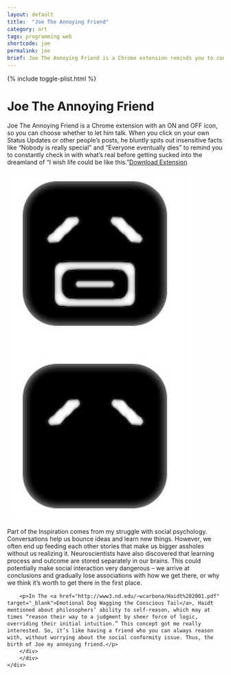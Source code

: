 ```yaml
---
layout: default
title:  "Joe The Annoying Friend"
category: art
tags: programming web
shortcode: joe
permalink: joe
brief: Joe The Annoying Friend is a Chrome extension reminds you to constantly check in with what’s real before getting sucked into the dreamland of “I wish life could be like this.”
---
```

<div class="content-container label-add-border" id="joepage">
	{% include toggle-plist.html %}
	<div class="container-fluid">
		<div class="row">
		<div class="col-xs-10 col-xs-offset-1 col-sm-6 col-sm-offset-3 col-md-4 col-md-offset-4">
		<h1>Joe The Annoying Friend</h1>
		<p>Joe The Annoying Friend is a Chrome extension with an ON and OFF icon, so you can choose whether to let him talk. When you click on your own Status Updates or other people’s posts, he bluntly spits out insensitive facts like “Nobody is really special” and “Everyone eventually dies” to remind you to constantly check in with what’s real before getting sucked into the dreamland of “I wish life could be like this.”<a href="#" target="_blank">Download Extension</a>
</p>
		<img src="/assets/joe/onandoff.png"/>
		<p>Part of the Inspiration comes from my struggle with social psychology. Conversations help us bounce ideas and learn new things. However, we often end up feeding each other stories that make us bigger assholes without us realizing it. Neuroscientists have also discovered that learning process and outcome are stored separately in our brains. This could potentially make social interaction very dangerous – we arrive at conclusions and gradually lose associations with how we get there, or why we think it’s worth to get there in the first place.</p>

		<p>In The <a href="http://www3.nd.edu/~wcarbona/Haidt%202001.pdf" target="_blank">Emotional Dog Wagging the Conscious Tail</a>, Haidt mentioned about philosophers’ ability to self-reason, which may at times “reason their way to a judgment by sheer force of logic, overriding their initial intuition.” This concept got me really interested. So, it’s like having a friend who you can always reason with, without worrying about the social conformity issue. Thus, the birth of Joe my annoying friend.</p>
		</div>
		</div>
	</div>
</div>